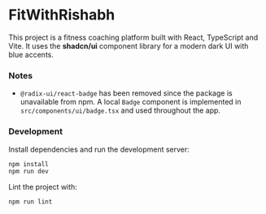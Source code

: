 FitWithRishabh
===============

This project is a fitness coaching platform built with React, TypeScript and Vite. It uses the **shadcn/ui** component library for a modern dark UI with blue accents.

### Notes

- `@radix-ui/react-badge` has been removed since the package is unavailable from npm. A local `Badge` component is implemented in `src/components/ui/badge.tsx` and used throughout the app.

### Development

Install dependencies and run the development server:

```bash
npm install
npm run dev
```

Lint the project with:

```bash
npm run lint
```
